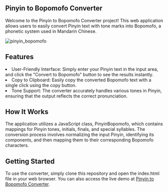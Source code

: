 
<h2>Pinyin to Bopomofo Converter</h2>
Welcome to the Pinyin to Bopomofo Converter project! This web application allows users to easily convert Pinyin text with tone marks into Bopomofo, a phonetic system used in Mandarin Chinese.



![pinyin_bopomofo](https://github.com/user-attachments/assets/9d0f605e-fdfc-40bb-aa8c-0e7b9729218a)

<h2>Features</h2>
<li>User-Friendly Interface: Simply enter your Pinyin text in the input area, and click the "Convert to Bopomofo" button to see the results instantly.</li>
<li>Copy to Clipboard: Easily copy the converted Bopomofo text with a single click using the copy button.</li>
<li>Tone Support: The converter accurately handles various tones in Pinyin, ensuring that the output reflects the correct pronunciation.</li>
<h2>How It Works</h2>
The application utilizes a JavaScript class, PinyinBopomofo, which contains mappings for Pinyin tones, initials, finals, and special syllables. The conversion process involves normalizing the input Pinyin, identifying its components, and then mapping them to their corresponding Bopomofo characters.
<h2>Getting Started</h2>
To use the converter, simply clone this repository and open the index.html file in your web browser. You can also access the live demo at <a href="https://mojibiz.github.io/pinyin_bopomofo_converter_page/">Pinyin to Bopomofo Converter</a>.
